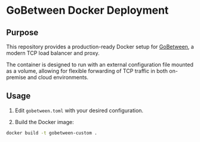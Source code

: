 # GoBetween Docker Deployment

## Purpose

This repository provides a production-ready Docker setup for [GoBetween](https://github.com/yyyar/gobetween), a modern TCP load balancer and proxy.

The container is designed to run with an external configuration file mounted as a volume, allowing for flexible forwarding of TCP traffic in both on-premise and cloud environments.

## Usage

1. Edit `gobetween.toml` with your desired configuration.

2. Build the Docker image:

```bash
docker build -t gobetween-custom .
